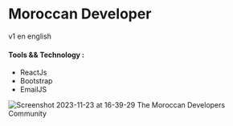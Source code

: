 # Moroccan Developer 
v1 en english 

#### Tools && Technology : 
* ReactJs
* Bootstrap
* EmailJS


![Screenshot 2023-11-23 at 16-39-29 The Moroccan Developers Community](https://github.com/kendali/md-app/assets/71265835/1d80837b-a7ba-4221-a77d-76d1ed37aca8)
